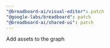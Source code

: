 ```yaml
---
"@breadboard-ai/visual-editor": patch
"@google-labs/breadboard": patch
"@breadboard-ai/shared-ui": patch
---
```


Add assets to the graph
